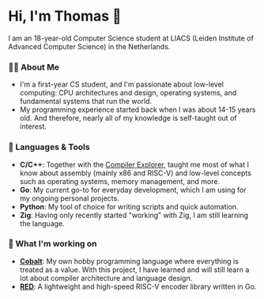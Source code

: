 # Hi, I'm Thomas 👋

I am an 18-year-old Computer Science student at LIACS (Leiden Institute of Advanced Computer Science) in the Netherlands.

### 👨‍💻 About Me
* I'm a first-year CS student, and I'm passionate about low-level computing: CPU architectures and design, operating systems, and fundamental systems that run the world.
* My programming experience started back when I was about 14-15 years old. And therefore, nearly all of my knowledge is self-taught out of interest.

### 🔧 Languages & Tools
* **C/C++**: Together with the [Compiler Explorer](godbolt.org), taught me most of what I know about assembly (mainly x86 and RISC-V) and low-level concepts such as operating systems, memory management, and more.
* **Go**: My current go-to for everyday development, which I am using for my ongoing personal projects.
* **Python**: My tool of choice for writing scripts and quick automation.
* **Zig**: Having only recently started "working" with Zig, I am still learning the language.

### 🚀 What I'm working on
* [**Cobalt**](github.com/thocunningham/cobalt): My own hobby programming language where everything is treated as a value.
  With this project, I have learned and will still learn a lot about compiler architecture and language design.
* [**RED**](github.com/thocunningham/red): A lightweight and high-speed RISC-V encoder library written in Go.
